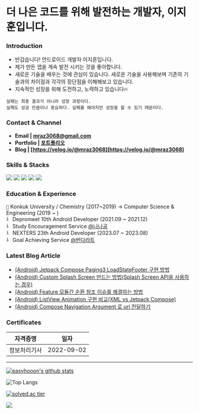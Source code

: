 # 더 나은 코드를 위해 발전하는 개발자, 이지훈입니다.

### **Introduction**

- 반갑습니다! 안드로이드 개발자 이지훈입니다.
- 제가 만든 앱을 계속 발전 시키는 것을 좋아합니다. 
- 새로운 기술을 배우는 것에 관심이 있습니다. 새로운 기술을 사용해보며 기존의 기술과의 차이점과 각각의 장단점을 이해해보고 있습니다.
- 지속적인 성장을 위해 도전하고, 노력하고 있습니다🔥

```
실패는 최종 결과가 아니라 성장 과정이다. 
실패도 성공 만큼이나 중요하다. 실패를 해야지만 성장을 할 수 있기 때문이다.
```

### **Contact & Channel**

- **Email | mraz3068@gmail.com**
- **Portfolio | [포트폴리오](https://www.notion.so/mraz3068/12a1067917dc4885bb5570bf5fda9f86)**
- **Blog | [https://velog.io/@mraz3068](https://velog.io/@mraz3068)**

### **Skills & Stacks**
<div>
  <img src="https://img.shields.io/badge/android-3DDC84?style=for-the-badge&logo=android&logoColor=white"> 
  <img src="https://img.shields.io/badge/kotlin-7F52FF?style=for-the-badge&logo=kotlin&logoColor=white"> 
  <img src="https://img.shields.io/badge/firebase-FFCA28?style=for-the-badge&logo=firebase&logoColor=white">
  <img src="https://img.shields.io/badge/Jetpack-4285F4?style=for-the-badge&logo=jetpack-compose&logoColor=white"> 
  <img src="https://img.shields.io/badge/Python-306998?style=for-the-badge&logo=python&logoColor=white">

### **Education & Experience**
```🏫``` Konkuk University / Chemistry (2017~2019) -> Computer Science & Engineering (2019 ~ )<br/>
<code><img width="13" height="13" alt="image" src="https://user-images.githubusercontent.com/51016231/200306491-55d3508d-6b85-48ab-b091-651a42f9783c.png"></code> Depromeet 10th Android Developer (2021.09 ~ 2021.12)<br/>
<code><img width="13" height="13" alt="image" src="https://user-images.githubusercontent.com/51016231/200248371-f9ce4b01-b6c4-4ffa-8264-06b186033901.png"></code> Study Encouragement Service [@나나공](https://play.google.com/store/apps/details?id=com.depromeet.sloth)<br/>
<code><img width="13" height="13" alt="image" src="https://github.com/easyhooon/easyhooon/assets/51016231/991cfb10-0dfe-43c0-88bb-9b799cb592ee.png"></code> NEXTERS 23th Android Developer (2023.07 ~ 2023.08)<br/>
<code><img width="13" height="13" alt="image" src="https://github.com/easyhooon/easyhooon/assets/51016231/12b78f23-1a57-49c7-951b-ce8fbfc73aa9.png"></code> Goal Achieving Service [@반다라트](https://play.google.com/store/apps/details?id=com.nexters.bandalart.android)<br/>

### Latest Blog Article
- [&lpar;Android&rpar; Jetpack Compose Paging3 LoadStateFooter 구현 방법](https://velog.io/@mraz3068/Jetpack-Compose-Paging3-LoadStateFooter-Implementation)
- [&lpar;Android&rpar; Custom Splash Screen 만드는 방법(Splash Screen API을 사용하는 경우)](https://velog.io/@mraz3068/Android-Custom-SplashScreen-%EB%A7%8C%EB%93%9C%EB%8A%94-%EB%B0%A9%EB%B2%95Splash-Screen-API%EC%9D%84-%EC%82%AC%EC%9A%A9%ED%95%98%EB%8A%94-%EA%B2%BD%EC%9A%B0)
- [&lpar;Android&rpar; Feature 모듈간 순환 참조 이슈를 해결하는 방법](https://velog.io/@mraz3068/Feature-%EB%AA%A8%EB%93%88%EA%B0%84-%EC%88%9C%ED%99%98-%EC%B0%B8%EC%A1%B0-%EC%9D%B4%EC%8A%88%EB%A5%BC-%ED%95%B4%EA%B2%B0%ED%95%98%EB%8A%94-%EB%B0%A9%EB%B2%95)
- [&lpar;Android&rpar; ListView Animation 구현 비교(XML vs Jetpack Compose)](https://velog.io/@mraz3068/XML-VS-Compose-Animation)
- [&lpar;Android&rpar; Compose Navigation Argument 로 url 전달하기](https://velog.io/@mraz3068/Compose-Navigation-Argument-%EB%A1%9C-url-%EC%A0%84%EB%8B%AC%ED%95%98%EA%B8%B0)
  
  
### **Certificates**
|자격증명|일자|
|:----:|:----:|
|정보처리기사|2022-09-02|
  
---

[![easyhooon's github stats](https://github-readme-stats.vercel.app/api?username=easyhooon&count_private=true&custom_title=easyhooon&nbsp;&bg_color=30,b3bfff,ccdaff&title_color=FFFFFF&text_color=FFFFFF)](https://github.com/anuraghazra/github-readme-stats)
<br/>

![Top Langs](https://github-readme-stats.vercel.app/api/top-langs/?username=easyhooon&layout=compact&custom_title=Most&nbsp;Used&nbsp;Languages&bg_color=30,b3bfff,ccdaff&title_color=fff&text_color=fff&&hide=makefile,HTML)

[![solved.ac tier](http://mazassumnida.wtf/api/v2/generate_badge?boj=mraz3068)](https://solved.ac/mraz3068)

[![](https://banner.codetree.ai/v1/banner/mraz3068)](https://www.codetree.ai/profiles/mraz3068)
